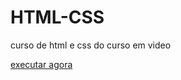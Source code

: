 # HTML-CSS
 curso de html e css do curso em video

<a href= " https://kawan-correia.github.io/HTML-CSS/Provas/provinha03/index.html"> executar agora </a>